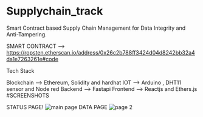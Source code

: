 # Supplychain_track
Smart Contract based Supply Chain Management for Data Integrity and Anti-Tampering.

SMART CONTRACT --> https://ropsten.etherscan.io/address/0x26c2b788ff3424d04d8242bb32a4da1e7263261e#code

Tech Stack

Blockchain --> Ethereum, Solidity and hardhat
IOT --> Arduino , DHT11 sensor and Node red
Backend --> Fastapi
Frontend --> Reactjs and Ethers.js
#SCREENSHOTS

STATUS PAGE!
![main page](https://raw.githubusercontent.com/Ayush2k02/Supplychain-track/main/Screenshots/status.png)
DATA PAGE
![page 2](https://raw.githubusercontent.com/Ayush2k02/Supplychain-track/main/Screenshots/Data.png)
